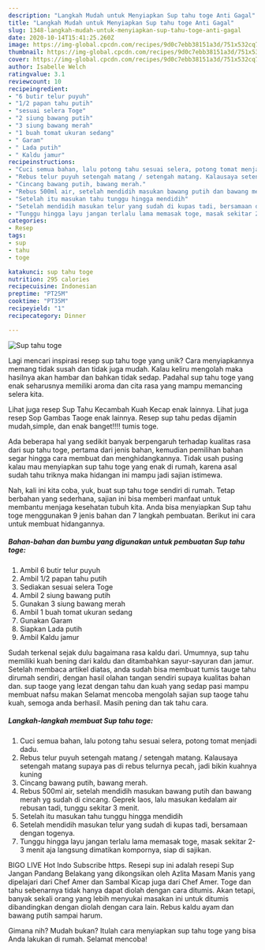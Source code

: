 ```yaml
---
description: "Langkah Mudah untuk Menyiapkan Sup tahu toge Anti Gagal"
title: "Langkah Mudah untuk Menyiapkan Sup tahu toge Anti Gagal"
slug: 1348-langkah-mudah-untuk-menyiapkan-sup-tahu-toge-anti-gagal
date: 2020-10-14T15:41:25.260Z
image: https://img-global.cpcdn.com/recipes/9d0c7ebb38151a3d/751x532cq70/sup-tahu-toge-foto-resep-utama.jpg
thumbnail: https://img-global.cpcdn.com/recipes/9d0c7ebb38151a3d/751x532cq70/sup-tahu-toge-foto-resep-utama.jpg
cover: https://img-global.cpcdn.com/recipes/9d0c7ebb38151a3d/751x532cq70/sup-tahu-toge-foto-resep-utama.jpg
author: Isabelle Welch
ratingvalue: 3.1
reviewcount: 10
recipeingredient:
- "6 butir telur puyuh"
- "1/2 papan tahu putih"
- "sesuai selera Toge"
- "2 siung bawang putih"
- "3 siung bawang merah"
- "1 buah tomat ukuran sedang"
- " Garam"
- " Lada putih"
- " Kaldu jamur"
recipeinstructions:
- "Cuci semua bahan, lalu potong tahu sesuai selera, potong tomat menjadi dadu."
- "Rebus telur puyuh setengah matang / setengah matang. Kalausaya setengah matang supaya pas di rebus telurnya pecah, jadi bikin kuahnya kuning"
- "Cincang bawang putih, bawang merah."
- "Rebus 500ml air, setelah mendidih masukan bawang putih dan bawang merah yg sudah di cincang. Geprek laos, lalu masukan kedalam air rebusan tadi, tunggu sekitar 3 menit."
- "Setelah itu masukan tahu tunggu hingga mendidih"
- "Setelah mendidih masukan telur yang sudah di kupas tadi, bersamaan dengan togenya."
- "Tunggu hingga layu jangan terlalu lama memasak toge, masak sekitar 2-3 menit aja langsung dimatikan kompornya, siap di sajikan."
categories:
- Resep
tags:
- sup
- tahu
- toge

katakunci: sup tahu toge 
nutrition: 295 calories
recipecuisine: Indonesian
preptime: "PT25M"
cooktime: "PT35M"
recipeyield: "1"
recipecategory: Dinner

---
```



![Sup tahu toge](https://img-global.cpcdn.com/recipes/9d0c7ebb38151a3d/751x532cq70/sup-tahu-toge-foto-resep-utama.jpg)

Lagi mencari inspirasi resep sup tahu toge yang unik? Cara menyiapkannya memang tidak susah dan tidak juga mudah. Kalau keliru mengolah maka hasilnya akan hambar dan bahkan tidak sedap. Padahal sup tahu toge yang enak seharusnya memiliki aroma dan cita rasa yang mampu memancing selera kita.

Lihat juga resep Sup Tahu Kecambah Kuah Kecap enak lainnya. Lihat juga resep Sop Gambas Taoge enak lainnya. Resep sup tahu pedas dijamin mudah,simple, dan enak banget!!!! tumis toge.

Ada beberapa hal yang sedikit banyak berpengaruh terhadap kualitas rasa dari sup tahu toge, pertama dari jenis bahan, kemudian pemilihan bahan segar hingga cara membuat dan menghidangkannya. Tidak usah pusing kalau mau menyiapkan sup tahu toge yang enak di rumah, karena asal sudah tahu triknya maka hidangan ini mampu jadi sajian istimewa.


Nah, kali ini kita coba, yuk, buat sup tahu toge sendiri di rumah. Tetap berbahan yang sederhana, sajian ini bisa memberi manfaat untuk membantu menjaga kesehatan tubuh kita. Anda bisa menyiapkan Sup tahu toge menggunakan 9 jenis bahan dan 7 langkah pembuatan. Berikut ini cara untuk membuat hidangannya.

<!--inarticleads1-->

##### Bahan-bahan dan bumbu yang digunakan untuk pembuatan Sup tahu toge:

1. Ambil 6 butir telur puyuh
1. Ambil 1/2 papan tahu putih
1. Sediakan sesuai selera Toge
1. Ambil 2 siung bawang putih
1. Gunakan 3 siung bawang merah
1. Ambil 1 buah tomat ukuran sedang
1. Gunakan  Garam
1. Siapkan  Lada putih
1. Ambil  Kaldu jamur


Sudah terkenal sejak dulu bagaimana rasa kaldu dari. Umumnya, sup tahu memiliki kuah bening dari kaldu dan ditambahkan sayur-sayuran dan jamur. Setelah membaca artikel diatas, anda sudah bisa membuat tumis tauge tahu dirumah sendiri, dengan hasil olahan tangan sendiri supaya kualitas bahan dan. sup taoge yang lezat dengan tahu dan kuah yang sedap pasi mampu membuat nafsu makan Selamat mencoba mengolah sajian sup taoge tahu kuah, semoga anda berhasil. Masih pening dan tak tahu cara. 

<!--inarticleads2-->

##### Langkah-langkah membuat Sup tahu toge:

1. Cuci semua bahan, lalu potong tahu sesuai selera, potong tomat menjadi dadu.
1. Rebus telur puyuh setengah matang / setengah matang. Kalausaya setengah matang supaya pas di rebus telurnya pecah, jadi bikin kuahnya kuning
1. Cincang bawang putih, bawang merah.
1. Rebus 500ml air, setelah mendidih masukan bawang putih dan bawang merah yg sudah di cincang. Geprek laos, lalu masukan kedalam air rebusan tadi, tunggu sekitar 3 menit.
1. Setelah itu masukan tahu tunggu hingga mendidih
1. Setelah mendidih masukan telur yang sudah di kupas tadi, bersamaan dengan togenya.
1. Tunggu hingga layu jangan terlalu lama memasak toge, masak sekitar 2-3 menit aja langsung dimatikan kompornya, siap di sajikan.


BIGO LIVE Hot Indo Subscribe https. Resepi sup ini adalah resepi Sup Jangan Pandang Belakang yang dikongsikan oleh Azlita Masam Manis yang dipelajari dari Chef Amer dan Sambal Kicap juga dari Chef Amer. Toge dan tahu sebenarnya tidak hanya dapat diolah dengan cara ditumis. Akan tetapi, banyak sekali orang yang lebih menyukai masakan ini untuk ditumis dibandingkan dengan diolah dengan cara lain. Rebus kaldu ayam dan bawang putih sampai harum. 

Gimana nih? Mudah bukan? Itulah cara menyiapkan sup tahu toge yang bisa Anda lakukan di rumah. Selamat mencoba!
